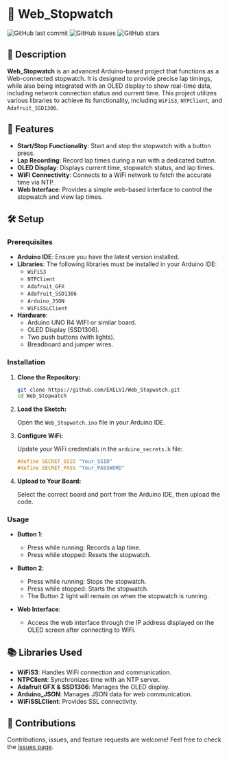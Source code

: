 # 🚪 Web_Stopwatch

![GitHub last commit](https://img.shields.io/github/last-commit/EXELVI/Web_Stopwatch)
![GitHub issues](https://img.shields.io/github/issues/EXELVI/Web_Stopwatch)
![GitHub stars](https://img.shields.io/github/stars/EXELVI/Web_Stopwatch?style=social)

## 📜 Description

**Web_Stopwatch** is an advanced Arduino-based project that functions as a Web-connected stopwatch. It is designed to provide precise lap timings, while also being integrated with an OLED display to show real-time data, including network connection status and current time. This project utilizes various libraries to achieve its functionality, including `WiFiS3`, `NTPClient`, and `Adafruit_SSD1306`.

## 🚀 Features

- **Start/Stop Functionality**: Start and stop the stopwatch with a button press.
- **Lap Recording**: Record lap times during a run with a dedicated button.
- **OLED Display**: Displays current time, stopwatch status, and lap times.
- **WiFi Connectivity**: Connects to a WiFi network to fetch the accurate time via NTP.
- **Web Interface**: Provides a simple web-based interface to control the stopwatch and view lap times.

## 🛠️ Setup

### Prerequisites

- **Arduino IDE**: Ensure you have the latest version installed.
- **Libraries**: The following libraries must be installed in your Arduino IDE:
  - `WiFiS3`
  - `NTPClient`
  - `Adafruit_GFX`
  - `Adafruit_SSD1306`
  - `Arduino_JSON`
  - `WiFiSSLClient`
- **Hardware**:
  - Arduino UNO R4 WIFI or similar board.
  - OLED Display (SSD1306).
  - Two push buttons (with lights).
  - Breadboard and jumper wires.

### Installation

1. **Clone the Repository:**

    ```bash
    git clone https://github.com/EXELVI/Web_Stopwatch.git
    cd Web_Stopwatch
    ```

2. **Load the Sketch:**

    Open the `Web_Stopwatch.ino` file in your Arduino IDE.

3. **Configure WiFi:**

    Update your WiFi credentials in the `arduino_secrets.h` file:

    ```cpp
    #define SECRET_SSID "Your_SSID"
    #define SECRET_PASS "Your_PASSWORD"
    ```

4. **Upload to Your Board:**

    Select the correct board and port from the Arduino IDE, then upload the code.

### Usage

- **Button 1**:
  - Press while running: Records a lap time.
  - Press while stopped: Resets the stopwatch.
  
- **Button 2**:
  - Press while running: Stops the stopwatch.
  - Press while stopped: Starts the stopwatch.
  - The Button 2 light will remain on when the stopwatch is running.

- **Web Interface**:
  - Access the web interface through the IP address displayed on the OLED screen after connecting to WiFi.

## 📚 Libraries Used

- **WiFiS3**: Handles WiFi connection and communication.
- **NTPClient**: Synchronizes time with an NTP server.
- **Adafruit GFX & SSD1306**: Manages the OLED display.
- **Arduino_JSON**: Manages JSON data for web communication.
- **WiFiSSLClient**: Provides SSL connectivity.

## 🤝 Contributions

Contributions, issues, and feature requests are welcome! Feel free to check the [issues page](https://github.com/EXELVI/Web_Stopwatch/issues).
